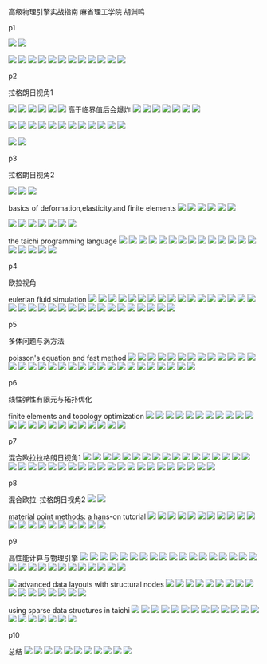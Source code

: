高级物理引擎实战指南 麻省理工学院 胡渊鸣

p1

![](../assets/2022-05-05-10-22-43.png)
![](../assets/2022-05-05-10-22-52.png)

![](../assets/2022-05-05-10-25-04.png)
![](../assets/2022-05-05-10-25-12.png)
![](../assets/2022-05-05-10-26-18.png)
![](../assets/2022-05-05-10-26-57.png)
![](../assets/2022-05-05-10-28-16.png)
![](../assets/2022-05-05-10-31-24.png)
![](../assets/2022-05-05-10-34-35.png)
![](../assets/2022-05-05-10-38-40.png)
![](../assets/2022-05-05-10-40-14.png)
![](../assets/2022-05-05-10-42-21.png)
![](../assets/2022-05-05-10-50-28.png)
![](../assets/2022-05-05-10-52-36.png)

p2

拉格朗日视角1

![](../assets/2022-05-05-13-28-53.png)
![](../assets/2022-05-05-13-29-31.png)
![](../assets/2022-05-20-19-50-56.png)
![](../assets/2022-05-20-19-52-10.png)
![](../assets/2022-05-20-19-55-22.png)
![](../assets/2022-05-20-19-57-23.png)
高于临界值后会爆炸
![](../assets/2022-05-20-20-02-31.png)
![](../assets/2022-05-20-20-04-51.png)
![](../assets/2022-05-20-20-05-09.png)
![](../assets/2022-05-20-20-05-18.png)
![](../assets/2022-05-20-20-05-27.png)
![](../assets/2022-05-20-20-06-45.png)
![](../assets/2022-05-20-20-07-41.png)

![](../assets/2022-05-20-20-08-27.png)
![](../assets/2022-05-20-20-09-09.png)
![](../assets/2022-05-20-20-09-47.png)
![](../assets/2022-05-20-20-12-30.png)
![](../assets/2022-05-20-20-13-21.png)
![](../assets/2022-05-20-20-14-06.png)
![](../assets/2022-05-20-20-15-43.png)
![](../assets/2022-05-20-20-15-48.png)
![](../assets/2022-05-20-20-18-10.png)
![](../assets/2022-05-20-20-19-21.png)
![](../assets/2022-05-20-20-19-43.png)
![](../assets/2022-05-20-20-20-57.png)

![](../assets/2022-05-20-20-21-22.png)
![](../assets/2022-05-20-20-21-29.png)

p3

拉格朗日视角2

![](../assets/2022-05-20-21-02-52.png)
![](../assets/2022-05-20-21-03-04.png)
![](../assets/2022-05-20-21-12-29.png)

basics of deformation,elasticity,and finite elements
![](../assets/2022-05-20-21-18-39.png)
![](../assets/2022-05-20-21-20-46.png)
![](../assets/2022-05-20-21-26-53.png)
![](../assets/2022-05-20-21-30-31.png)
![](../assets/2022-05-20-21-31-46.png)
![](../assets/2022-05-20-21-33-22.png)

![](../assets/2022-05-20-21-34-32.png)
![](../assets/2022-05-20-21-35-43.png)
![](../assets/2022-05-20-21-46-27.png)
![](../assets/2022-05-20-21-48-00.png)
![](../assets/2022-05-20-21-49-39.png)
![](../assets/2022-05-20-21-56-33.png)
![](../assets/2022-05-20-22-32-37.png)

the taichi programming language
![](../assets/2022-05-20-22-34-54.png)
![](../assets/2022-05-20-22-35-39.png)
![](../assets/2022-05-20-22-36-33.png)
![](../assets/2022-05-20-22-37-11.png)
![](../assets/2022-05-20-22-41-51.png)
![](../assets/2022-05-20-22-43-08.png)
![](../assets/2022-05-20-22-43-34.png)
![](../assets/2022-05-20-22-52-59.png)
![](../assets/2022-05-20-22-53-50.png)
![](../assets/2022-05-20-22-54-40.png)
![](../assets/2022-05-20-22-55-31.png)
![](../assets/2022-05-20-22-56-10.png)
![](../assets/2022-05-20-22-57-26.png)
![](../assets/2022-05-20-22-58-27.png)
![](../assets/2022-05-20-22-59-29.png)
![](../assets/2022-05-20-23-04-52.png)
![](../assets/2022-05-20-23-06-07.png)
![](../assets/2022-05-20-23-09-57.png)
![](../assets/2022-05-20-23-12-48.png)

p4

欧拉视角

eulerian fluid simulation
![](../assets/2022-05-21-13-53-15.png)
![](../assets/2022-05-21-13-53-37.png)
![](../assets/2022-05-21-13-55-06.png)
![](../assets/2022-05-21-13-56-09.png)
![](../assets/2022-05-21-14-41-10.png)
![](../assets/2022-05-21-14-41-46.png)
![](../assets/2022-05-21-14-42-26.png)
![](../assets/2022-05-21-14-42-56.png)
![](../assets/2022-05-21-14-43-52.png)
![](../assets/2022-05-21-14-44-25.png)
![](../assets/2022-05-21-14-45-14.png)
![](../assets/2022-05-21-14-46-16.png)
![](../assets/2022-05-21-14-47-32.png)
![](../assets/2022-05-21-14-50-24.png)
![](../assets/2022-05-21-14-51-22.png)
![](../assets/2022-05-21-14-51-40.png)
![](../assets/2022-05-21-14-52-17.png)
![](../assets/2022-05-21-14-52-58.png)
![](../assets/2022-05-21-14-56-34.png)
![](../assets/2022-05-21-14-57-33.png)
![](../assets/2022-05-21-14-59-05.png)
![](../assets/2022-05-21-15-00-12.png)
![](../assets/2022-05-21-15-02-09.png)
![](../assets/2022-05-21-15-03-38.png)
![](../assets/2022-05-21-15-04-27.png)
![](../assets/2022-05-21-15-05-14.png)
![](../assets/2022-05-21-15-07-07.png)
![](../assets/2022-05-21-15-07-58.png)
![](../assets/2022-05-21-15-08-37.png)
![](../assets/2022-05-21-15-09-26.png)
![](../assets/2022-05-21-15-36-42.png)
![](../assets/2022-05-21-15-37-59.png)
![](../assets/2022-05-21-15-38-32.png)
![](../assets/2022-05-21-15-38-54.png)

p5

多体问题与涡方法

poisson's equation and fast method
![](../assets/2022-05-21-15-42-58.png)
![](../assets/2022-05-21-15-43-18.png)
![](../assets/2022-05-21-15-43-49.png)
![](../assets/2022-05-21-15-44-02.png)
![](../assets/2022-05-21-15-45-07.png)
![](../assets/2022-05-21-15-45-53.png)
![](../assets/2022-05-21-15-46-48.png)
![](../assets/2022-05-21-15-47-09.png)
![](../assets/2022-05-21-15-47-41.png)
![](../assets/2022-05-21-15-48-21.png)
![](../assets/2022-05-21-15-49-46.png)
![](../assets/2022-05-21-15-50-44.png)
![](../assets/2022-05-21-15-51-21.png)
![](../assets/2022-05-21-15-52-25.png)
![](../assets/2022-05-21-15-54-37.png)
![](../assets/2022-05-21-15-55-19.png)
![](../assets/2022-05-21-15-57-28.png)
![](../assets/2022-05-21-15-57-40.png)
![](../assets/2022-05-21-15-58-03.png)
![](../assets/2022-05-21-15-58-27.png)
![](../assets/2022-05-21-15-59-06.png)
![](../assets/2022-05-21-15-59-51.png)
![](../assets/2022-05-21-16-00-59.png)
![](../assets/2022-05-21-16-01-13.png)
![](../assets/2022-05-21-16-02-16.png)
![](../assets/2022-05-21-16-02-45.png)
![](../assets/2022-05-21-16-03-49.png)
![](../assets/2022-05-21-16-04-00.png)
![](../assets/2022-05-21-16-04-26.png)
![](../assets/2022-05-21-16-04-41.png)
![](../assets/2022-05-21-16-05-38.png)
![](../assets/2022-05-21-16-06-12.png)

p6

线性弹性有限元与拓扑优化

finite elements and topology optimization
![](../assets/2022-05-21-16-52-47.png)
![](../assets/2022-05-21-16-54-58.png)
![](../assets/2022-05-21-16-56-23.png)
![](../assets/2022-05-21-16-56-50.png)
![](../assets/2022-05-21-16-57-27.png)
![](../assets/2022-05-21-16-57-36.png)
![](../assets/2022-05-21-16-58-20.png)
![](../assets/2022-05-21-16-58-52.png)
![](../assets/2022-05-21-16-59-35.png)
![](../assets/2022-05-21-17-00-08.png)
![](../assets/2022-05-21-17-00-47.png)
![](../assets/2022-05-21-17-01-20.png)
![](../assets/2022-05-21-17-01-38.png)
![](../assets/2022-05-21-17-03-20.png)
![](../assets/2022-05-21-17-04-49.png)
![](../assets/2022-05-21-17-05-54.png)
![](../assets/2022-05-21-17-06-44.png)
![](../assets/2022-05-21-17-07-17.png)
![](../assets/2022-05-21-17-07-58.png)
![](../assets/2022-05-21-17-08-48.png)
![](../assets/2022-05-21-17-09-11.png)
![](../assets/2022-05-21-17-11-40.png)
![](../assets/2022-05-21-17-12-29.png)

p7

混合欧拉拉格朗日视角1
![](../assets/2022-05-21-17-13-28.png)
![](../assets/2022-05-21-17-14-33.png)
![](../assets/2022-05-21-17-14-48.png)
![](../assets/2022-05-21-17-15-01.png)
![](../assets/2022-05-21-17-15-27.png)
![](../assets/2022-05-21-17-16-33.png)
![](../assets/2022-05-21-17-18-10.png)
![](../assets/2022-05-21-17-18-29.png)
![](../assets/2022-05-21-17-19-16.png)
![](../assets/2022-05-21-17-19-42.png)
![](../assets/2022-05-21-17-20-02.png)
![](../assets/2022-05-21-17-20-29.png)
![](../assets/2022-05-21-17-25-01.png)
![](../assets/2022-05-21-17-25-05.png)
![](../assets/2022-05-21-17-25-36.png)
![](../assets/2022-05-21-17-27-20.png)
![](../assets/2022-05-21-17-27-30.png)
![](../assets/2022-05-21-17-27-54.png)
![](../assets/2022-05-21-17-28-17.png)
![](../assets/2022-05-21-17-28-49.png)
![](../assets/2022-05-21-17-28-56.png)
![](../assets/2022-05-21-17-30-24.png)
![](../assets/2022-05-21-17-30-50.png)
![](../assets/2022-05-21-17-33-56.png)
![](../assets/2022-05-21-17-35-58.png)
![](../assets/2022-05-21-17-51-29.png)
![](../assets/2022-05-21-17-51-58.png)
![](../assets/2022-05-21-17-52-20.png)
![](../assets/2022-05-21-17-53-00.png)
![](../assets/2022-05-21-17-53-18.png)
![](../assets/2022-05-21-17-53-22.png)
![](../assets/2022-05-21-18-17-14.png)
![](../assets/2022-05-21-18-17-27.png)
![](../assets/2022-05-21-18-17-56.png)
![](../assets/2022-05-21-18-18-59.png)
![](../assets/2022-05-21-18-19-08.png)
![](../assets/2022-05-21-18-20-04.png)
![](../assets/2022-05-21-18-20-10.png)

p8

混合欧拉-拉格朗日视角2
![](../assets/2022-05-21-19-29-53.png)
![](../assets/2022-05-21-19-30-23.png)

material point methods: a hans-on tutorial
![](../assets/2022-05-21-19-31-30.png)
![](../assets/2022-05-21-19-32-09.png)
![](../assets/2022-05-21-19-35-28.png)
![](../assets/2022-05-21-19-36-34.png)
![](../assets/2022-05-21-19-39-44.png)
![](../assets/2022-05-21-19-41-22.png)
![](../assets/2022-05-21-19-42-20.png)
![](../assets/2022-05-21-19-44-01.png)
![](../assets/2022-05-21-19-46-09.png)
![](../assets/2022-05-21-19-48-20.png)
![](../assets/2022-05-21-19-49-18.png)
![](../assets/2022-05-21-19-50-25.png)
![](../assets/2022-05-21-19-51-22.png)
![](../assets/2022-05-21-19-55-07.png)
![](../assets/2022-05-21-19-56-09.png)
![](../assets/2022-05-21-19-56-44.png)
![](../assets/2022-05-21-19-57-25.png)
![](../assets/2022-05-21-19-58-08.png)
![](../assets/2022-05-21-20-00-23.png)
![](../assets/2022-05-21-20-01-25.png)
![](../assets/2022-05-21-20-02-28.png)

p9

高性能计算与物理引擎
![](../assets/2022-05-21-20-03-29.png)
![](../assets/2022-05-21-20-35-55.png)
![](../assets/2022-05-21-20-41-09.png)
![](../assets/2022-05-21-20-42-12.png)
![](../assets/2022-05-21-20-42-33.png)
![](../assets/2022-05-21-20-42-37.png)
![](../assets/2022-05-21-20-42-46.png)
![](../assets/2022-05-21-20-46-58.png)
![](../assets/2022-05-21-20-47-24.png)
![](../assets/2022-05-21-20-47-57.png)
![](../assets/2022-05-21-20-49-13.png)
![](../assets/2022-05-21-20-50-08.png)
![](../assets/2022-05-21-20-50-48.png)
![](../assets/2022-05-21-20-52-32.png)
![](../assets/2022-05-21-20-53-41.png)
![](../assets/2022-05-21-20-55-14.png)
![](../assets/2022-05-21-20-55-32.png)
![](../assets/2022-05-21-20-55-52.png)
![](../assets/2022-05-21-20-56-42.png)
![](../assets/2022-05-21-20-56-51.png)
![](../assets/2022-05-21-20-56-57.png)
![](../assets/2022-05-21-20-57-44.png)
![](../assets/2022-05-21-20-58-53.png)
![](../assets/2022-05-21-20-59-30.png)
![](../assets/2022-05-21-21-00-25.png)
![](../assets/2022-05-21-21-02-15.png)
![](../assets/2022-05-21-22-36-28.png)
![](../assets/2022-05-21-22-37-36.png)
![](../assets/2022-05-21-22-38-00.png)
![](../assets/2022-05-21-22-39-17.png)

![](../assets/2022-05-21-22-39-36.png)
advanced data layouts with structural nodes
![](../assets/2022-05-21-22-40-04.png)
![](../assets/2022-05-21-22-40-23.png)
![](../assets/2022-05-21-22-41-14.png)
![](../assets/2022-05-21-22-41-53.png)
![](../assets/2022-05-21-22-43-41.png)
![](../assets/2022-05-21-22-46-15.png)
![](../assets/2022-05-21-22-46-20.png)
![](../assets/2022-05-21-22-46-46.png)
![](../assets/2022-05-21-22-48-23.png)
![](../assets/2022-05-21-22-49-45.png)
![](../assets/2022-05-21-22-51-02.png)
![](../assets/2022-05-21-22-52-51.png)
![](../assets/2022-05-21-22-55-08.png)
![](../assets/2022-05-21-22-56-02.png)
![](../assets/2022-05-21-22-56-58.png)
![](../assets/2022-05-21-22-57-03.png)
![](../assets/2022-05-21-22-58-46.png)

using sparse data structures in taichi
![](../assets/2022-05-21-23-04-13.png)
![](../assets/2022-05-21-23-06-20.png)
![](../assets/2022-05-21-23-09-21.png)
![](../assets/2022-05-21-23-10-42.png)
![](../assets/2022-05-21-23-10-54.png)
![](../assets/2022-05-21-23-11-10.png)
![](../assets/2022-05-21-23-11-14.png)
![](../assets/2022-05-21-23-12-48.png)
![](../assets/2022-05-21-23-14-09.png)
![](../assets/2022-05-21-23-14-29.png)
![](../assets/2022-05-21-23-15-17.png)
![](../assets/2022-05-21-23-16-17.png)
![](../assets/2022-05-21-23-16-45.png)
![](../assets/2022-05-21-23-17-44.png)
![](../assets/2022-05-21-23-18-16.png)
![](../assets/2022-05-21-23-20-17.png)
![](../assets/2022-05-21-23-21-27.png)
![](../assets/2022-05-21-23-21-40.png)
![](../assets/2022-05-21-23-23-49.png)
![](../assets/2022-05-21-23-24-59.png)

p10

总结
![](../assets/2022-05-21-23-32-32.png)
![](../assets/2022-05-21-23-34-51.png)
![](../assets/2022-05-21-23-40-21.png)
![](../assets/2022-05-21-23-46-12.png)
![](../assets/2022-05-21-23-57-50.png)
![](../assets/2022-05-22-00-00-36.png)
![](../assets/2022-05-22-00-01-44.png)
![](../assets/2022-05-22-00-03-05.png)
![](../assets/2022-05-22-00-04-45.png)
![](../assets/2022-05-22-00-06-24.png)
![](../assets/2022-05-22-00-08-14.png)